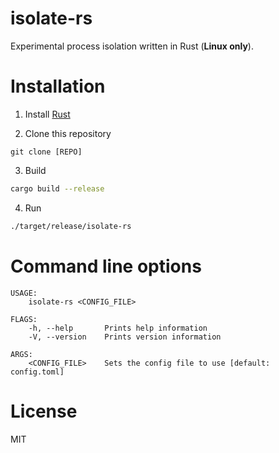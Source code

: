 # isolate-rs
Experimental process isolation written in Rust (__Linux only__).

# Installation

1. Install [Rust](https://www.rust-lang.org/en-US/downloads.html)

2. Clone this repository
```git
git clone [REPO]
```

3. Build
```bash
cargo build --release
```

4. Run
```bash
./target/release/isolate-rs
```

# Command line options
```
USAGE:
    isolate-rs <CONFIG_FILE>

FLAGS:
    -h, --help       Prints help information
    -V, --version    Prints version information

ARGS:
    <CONFIG_FILE>    Sets the config file to use [default: config.toml]
```

# License
MIT